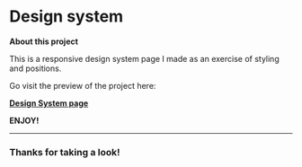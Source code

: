 # Design system

**About this project**

This is a responsive design system page I made as an exercise of styling and positions.

Go visit the preview of the project here:

**[Design System page](https://simonceeno.github.io/design-system/)**

**ENJOY!**


------------

### Thanks for taking a look!
